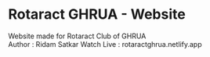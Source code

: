 # Rotaract GHRUA - Website
 Website made for Rotaract Club of GHRUA
<br>
Author : Ridam Satkar
Watch Live : rotaractghrua.netlify.app